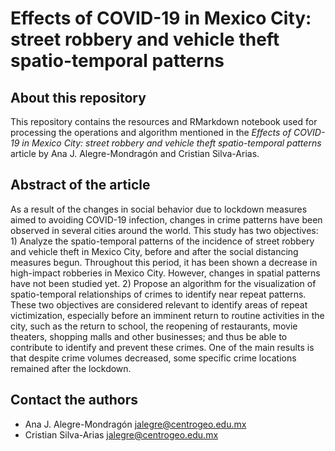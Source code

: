 # Effects of COVID-19 in Mexico City: street robbery and vehicle theft spatio-temporal patterns

## About this repository

This repository contains the resources and RMarkdown notebook used for processing the operations and algorithm mentioned in the *Effects of COVID-19 in Mexico City: street robbery and vehicle theft spatio-temporal patterns* article by Ana J. Alegre-Mondragón and Cristian Silva-Arias.

## Abstract of the article

As a result of the changes in social behavior due to lockdown measures aimed to avoiding COVID-19 infection, changes in crime patterns have been observed in several cities around the world. This study has two objectives: 1) Analyze the spatio-temporal patterns of the incidence of street robbery and vehicle theft in Mexico City, before and after the social distancing measures begun. Throughout this period, it has been shown a decrease in high-impact robberies in Mexico City. However, changes in spatial patterns have not been studied yet. 2) Propose an algorithm for the visualization of spatio-temporal relationships of crimes to identify near repeat patterns. These two objectives are considered relevant to identify areas of repeat victimization, especially before an imminent return to routine activities in the city, such as the return to school, the reopening of restaurants, movie theaters, shopping malls and other businesses; and thus be able to contribute to identify and prevent these crimes. One of the main results is that despite crime volumes decreased, some specific crime locations remained after the lockdown.

## Contact the authors

* Ana J. Alegre-Mondragón [jalegre@centrogeo.edu.mx](mailto:jalegre@centrogeo.edu.mx)
* Cristian Silva-Arias [jalegre@centrogeo.edu.mx](mailto:csilva@centrogeo.edu.mx)

